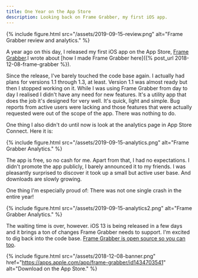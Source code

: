 ```yaml
---
title: One Year on the App Store
description: Looking back on Frame Grabber, my first iOS app.
---
```


{% include figure.html src="/assets/2019-09-15-review.png" alt="Frame Grabber review and analytics." %}

A year ago on this day, I released my first iOS app on the App Store, [Frame Grabber](https://apps.apple.com/app/frame-grabber/id1434703541).<!--more-->I wrote about [how I made Frame Grabber here]({% post_url 2018-12-08-frame-grabber %}).

Since the release, I've barely touched the code base again. I actually had plans for versions 1.1 through 1.3, at least. Version 1.1 was almost ready but then I stopped working on it. While I was using Frame Grabber from day to day I realised I didn't have any need for new features. It's a utility app that does the job it's designed for very well. It's quick, light and simple. Bug reports from active users were lacking and those features that were actually requested were out of the scope of the app. There was nothing to do.

One thing I also didn't do until now is look at the analytics page in App Store Connect. Here it is:

{% include figure.html src="/assets/2019-09-15-analytics.png" alt="Frame Grabber Analytics." %}

The app is free, so no cash for me. Apart from that, I had no expectations. I didn't promote the app publicly, I barely announced it to my friends. I was pleasantly surprised to discover it took up a small but active user base. And downloads are slowly growing.

One thing I'm especially proud of: There was not one single crash in the entire year!

{% include figure.html src="/assets/2019-09-15-analytics2.png" alt="Frame Grabber Analytics." %}

The waiting time is over, however. iOS 13 is being released in a few days and it brings a ton of changes Frame Grabber needs to support. I'm excited to dig back into the code base. [Frame Grabber is open source so you can too](https://github.com/arthurhammer/FrameGrabber).

{% include figure.html src="/assets/2018-12-08-banner.png" href="https://apps.apple.com/app/frame-grabber/id1434703541" alt="Download on the App Store." %}
